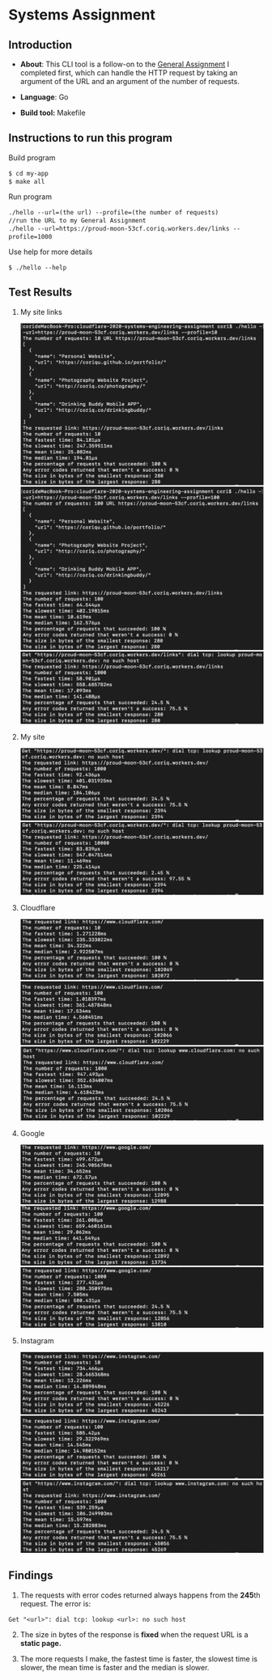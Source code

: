 # Systems Assignment

## Introduction

- **About**: This CLI tool is a follow-on to the [General Assignment](https://github.com/cloudflare-hiring/cloudflare-2020-general-engineering-assignment) I completed first, which can handle the HTTP request by taking an argument of the URL and an argument of the number of requests.
- **Language**: Go

- **Build tool:** Makefile

## Instructions to run this program

Build program

```
$ cd my-app
$ make all
```

Run program

```
./hello --url=(the url) --profile=(the number of requests)
//run the URL to my General Assignment
./hello --url=https://proud-moon-53cf.coriq.workers.dev/links --profile=1000
```

Use help for more details

```
$ ./hello --help
```

## Test Results

1. My site links

   <img src="https://raw.githubusercontent.com/coriqu/cloudflare-2020-systems-engineering-assignment/main/screenshot/coriq-links-10.png" style="zoom:60%;" />

   <img src="https://raw.githubusercontent.com/coriqu/cloudflare-2020-systems-engineering-assignment/main/screenshot/coriq-links-100.png" style="zoom:60%;" />

   <img src="https://raw.githubusercontent.com/coriqu/cloudflare-2020-systems-engineering-assignment/main/screenshot/coriq-links-1000.png" alt="coriq-links-1000" style="zoom:60%;" />

2. My site

   <img src="https://raw.githubusercontent.com/coriqu/cloudflare-2020-systems-engineering-assignment/main/screenshot/coriq-1000.png" style="zoom:60%;" />

   <img src="https://raw.githubusercontent.com/coriqu/cloudflare-2020-systems-engineering-assignment/main/screenshot/coriq-10000.png" alt="coriq-10000" style="zoom:60%;" />

3. Cloudflare

   <img src="https://raw.githubusercontent.com/coriqu/cloudflare-2020-systems-engineering-assignment/main/screenshot/cloudflare-10.png" style="zoom:60%;" />

   <img src="https://raw.githubusercontent.com/coriqu/cloudflare-2020-systems-engineering-assignment/main/screenshot/cloudflare-100.png" alt="cloudflare-100" style="zoom:60%;" />

   <img src="https://raw.githubusercontent.com/coriqu/cloudflare-2020-systems-engineering-assignment/main/screenshot/cloudflare-1000.png" alt="cloudflare-1000" style="zoom:60%;" />

4. Google

   <img src="https://raw.githubusercontent.com/coriqu/cloudflare-2020-systems-engineering-assignment/main/screenshot/google-10.png" style="zoom:60%;" />

   <img src="https://raw.githubusercontent.com/coriqu/cloudflare-2020-systems-engineering-assignment/main/screenshot/google-100.png" alt="google-100" style="zoom:60%;" />

   <img src="https://raw.githubusercontent.com/coriqu/cloudflare-2020-systems-engineering-assignment/main/screenshot/google-1000.png" alt="google-1000" style="zoom:60%;" />

5. Instagram

   <img src="https://raw.githubusercontent.com/coriqu/cloudflare-2020-systems-engineering-assignment/main/screenshot/instagram-10.png" style="zoom:60%;" />

   <img src="https://raw.githubusercontent.com/coriqu/cloudflare-2020-systems-engineering-assignment/main/screenshot/instagram-100.png" alt="instagram-100" style="zoom:60%;" />

   <img src="https://raw.githubusercontent.com/coriqu/cloudflare-2020-systems-engineering-assignment/main/screenshot/instagram-1000.png" alt="instagram-1000" style="zoom:60%;" />

## Findings

1. The requests with error codes returned always happens from the **245**th request. The error is:

```
Get "<url>": dial tcp: lookup <url>: no such host
```

2. The size in bytes of the response is **fixed** when the request URL is a **static page.** 

3. The more requests I make, the fastest time is faster, the slowest time is slower, the mean time is faster and the median is slower.

   

